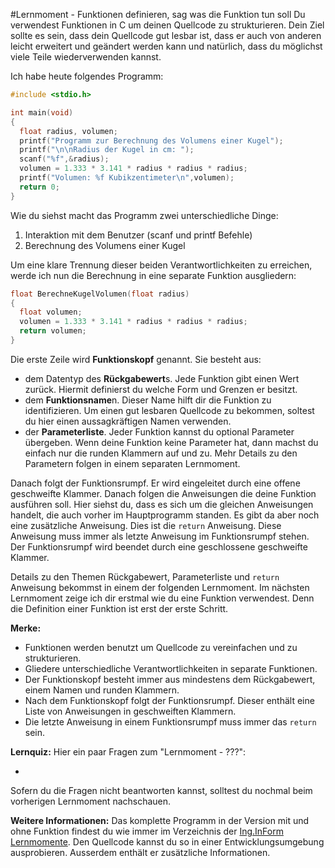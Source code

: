 #Lernmoment - Funktionen definieren, sag was die Funktion tun soll
Du verwendest Funktionen in C um deinen Quellcode zu strukturieren. Dein Ziel sollte es sein, dass dein Quellcode gut lesbar ist, dass er auch von anderen leicht erweitert und geändert werden kann und natürlich, dass du möglichst viele Teile wiederverwenden kannst.

Ich habe heute folgendes Programm:

```c
#include <stdio.h>

int main(void)
{ 
  float radius, volumen;
  printf("Programm zur Berechnung des Volumens einer Kugel");
  printf("\n\nRadius der Kugel in cm: ");
  scanf("%f",&radius);
  volumen = 1.333 * 3.141 * radius * radius * radius;
  printf("Volumen: %f Kubikzentimeter\n",volumen);
  return 0;
}
```

Wie du siehst macht das Programm zwei unterschiedliche Dinge: 

1. Interaktion mit dem Benutzer (scanf und printf Befehle)
2. Berechnung des Volumens einer Kugel

Um eine klare Trennung dieser beiden Verantwortlichkeiten zu erreichen, werde ich nun die Berechnung in eine separate Funktion ausgliedern:

```c
float BerechneKugelVolumen(float radius)
{
  float volumen;
  volumen = 1.333 * 3.141 * radius * radius * radius;
  return volumen;
}
```

Die erste Zeile wird **Funktionskopf** genannt. Sie besteht aus:

- dem Datentyp des **Rückgabewert**s. Jede Funktion gibt einen Wert zurück. Hiermit definierst du welche Form und Grenzen er besitzt.
- dem **Funktionsname**n. Dieser Name hilft dir die Funktion zu identifizieren. Um einen gut lesbaren Quellcode zu bekommen, soltest du hier einen aussagkräftigen Namen verwenden.
- der **Parameterliste**. Jeder Funktion kannst du optional Parameter übergeben. Wenn deine Funktion keine Parameter hat, dann machst du einfach nur die runden Klammern auf und zu. Mehr Details zu den Parametern folgen in einem separaten Lernmoment.

Danach folgt der Funktionsrumpf. Er wird eingeleitet durch eine offene geschweifte Klammer. Danach folgen die Anweisungen die deine Funktion ausführen soll. Hier siehst du, dass es sich um die gleichen Anweisungen handelt, die auch vorher im Hauptprogramm standen. Es gibt da aber noch eine zusätzliche Anweisung. Dies ist die `return` Anweisung. Diese Anweisung muss immer als letzte Anweisung im Funktionsrumpf stehen. Der Funktionsrumpf wird beendet durch eine geschlossene geschweifte Klammer.

Details zu den Themen Rückgabewert, Parameterliste und `return` Anweisung bekommst in einem der folgenden Lernmoment. Im nächsten Lernmoment zeige ich dir erstmal wie du eine Funktion verwendest. Denn die Definition einer Funktion ist erst der erste Schritt.

**Merke:**

- Funktionen werden benutzt um Quellcode zu vereinfachen und zu strukturieren.
- Gliedere unterschiedliche Verantwortlichkeiten in separate Funktionen.
- Der Funktionskopf besteht immer aus mindestens dem Rückgabewert, einem Namen und runden Klammern.
- Nach dem Funktionskopf folgt der Funktionsrumpf. Dieser enthält eine Liste von Anweisungen in geschweiften Klammern.
- Die letzte Anweisung in einem Funktionsrumpf muss immer das `return` sein.

**Lernquiz:** Hier ein paar Fragen zum "Lernmoment - ???":

- 

Sofern du die Fragen nicht beantworten kannst, solltest du nochmal beim vorherigen Lernmoment nachschauen.

**Weitere Informationen:** Das komplette Programm in der Version mit und ohne Funktion findest du wie immer im Verzeichnis der [Ing.InForm Lernmomente](https://github.com/inginform/lernmomente/tree/master/???). Den Quellcode kannst du so in einer Entwicklungsumgebung ausprobieren. Ausserdem enthält er zusätzliche Informationen.
